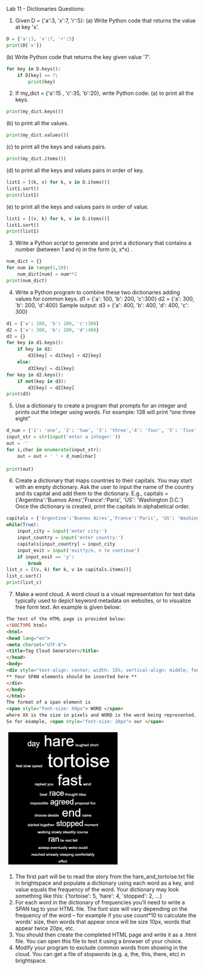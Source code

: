 Lab 11 - Dictionaries
Questions:
1. Given D = {'a':3, 'x':7, 'r':5}:
(a) Write Python code that returns the value at key 'x'.
```py
D = {'a':3, 'x':7, 'r':5}
print(D['x'])
```
(b) Write Python code that returns the key given value '7'.
```py
for key in D.keys():
    if D[key] == 7:
        print(key)
```

2. If my_dict = {'a':15 , 'c':35, 'b':20}, write Python code:
(a) to print all the keys.
```py
print(my_dict.keys())
```
(b) to print all the values.
```py
print(my_dict.values())
```
(c) to print all the keys and values pairs.
```py
print(my_dict.items())
```
(d) to print all the keys and values pairs in order of key.
```py
list1 = [(k, v) for k, v in D.items()]
list1.sort() 
print(list1)
```
(e) to print all the keys and values pairs in order of value.
```py
list1 = [(v, k) for k, v in D.items()]
list1.sort() 
print(list1)
```
3. Write a Python script to generate and print a dictionary that contains a number (between 1 and n) in the form (x, x*x) .
```py
num_dict = {}
for num in range(1,10):
    num_dict[num] = num**2
print(num_dict)
```
4. Write a Python program to combine these two dictionaries adding values for common keys.
d1 = {'a': 100, 'b': 200, 'c':300}
d2 = {'a': 300, 'b': 200, 'd':400}
Sample output: d3 = {'a': 400, 'b': 400, 'd': 400, 'c': 300}
```py
d1 = {'a': 100, 'b': 200, 'c':300}
d2 = {'a': 300, 'b': 200, 'd':400}
d3 = {}
for key in d1.keys():
    if key in d2:
        d3[key] = d1[key] + d2[key]
    else:
        d3[key] = d1[key]
for key in d2.keys():
    if not(key in d3):
        d3[key] = d2[key]
print(d3)
```
5. Use a dictionary to create a program that prompts for an integer and prints out the integer using words. For example: 138 will print “one three eight”
```py
d_num = {'1': 'one', '2': 'two', '3': 'three','4': 'four', '5': 'five', '6': 'six','7': 'seven', '8': 'eight', '9': 'nine','0': 'zero'}
input_str = str(input('enter a integer:'))
out = ''
for i,char in enumerate(input_str):
    out = out + ' ' + d_num[char]

print(out)
```
6. Create a dictionary that maps countries to their capitals. You may start with an empty dictionary. Ask the user to input the name of the country and its capital and add them to the dictionary. E.g., capitals = {'Argentina':'Buenos Aires','France':'Paris', 'US': 'Washington D.C.'} Once the dictionary is created, print the capitals in alphabetical order.
```py
capitals = {'Argentina':'Buenos Aires','France':'Paris', 'US': 'Washington D.C.'} 
while(True):
    input_city = input('enter city:')
    input_country = input('enter country:')
    capitals[input_country] = input_city
    input_exit = input('exit?y/n, n to continue')
    if input_exit == 'y':
        break
list_c = [(v, k) for k, v in capitals.items()]
list_c.sort() 
print(list_c)
```

7. Make a word cloud. A word cloud is a visual representation for text data typically used to depict keyword metadata on websites, or to visualize free form text. An example is given below:

```html
The text of the HTML page is provided below:
<!DOCTYPE html>
<html>
<head lang="en">
<meta charset="UTF-8">
<title>Tag Cloud Generator</title>
</head>
<body>
<div style="text-align: center; width: 15%; vertical-align: middle; font-family: arial; color: white; background-color:black; border:1px solid black">
** Your SPAN elements should be inserted here **
</div>
</body>
</html>
The format of a span element is 
<span style="font-size: XXpx"> WORD </span>
where XX is the size in pixels and WORD is the word being represented.
So for example, <span style="font-size: 20px"> our </span>
```
![wordcloud](lab11.png)
1.	The first part will be to read the story from the hare_and_tortoise.txt file in brightspace and populate a dictionary using each word as a key, and value equals the frequency of the word. Your dictionary may look something like this:
{'tortoise': 5, 'hare': 4, 'stopped': 2, …}
2.	For each word in the dictionary of frequencies you’ll need to write a SPAN tag to your HTML file. The font size will vary depending on the frequency of the word – for example if you use count*10 to calculate the words’ size, then words that appear once will be size 10px, words that appear twice 20px, etc.
3.	You should then create the completed HTML page and write it as a .html file. You can open this file to test it using a browser of your choice.
4.	Modify your program to exclude common words from showing in the cloud. You can get a file of stopwords (e.g. a, the, this, there, etc) in brightspace.

